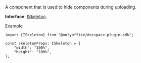 A component that is used to hide components during uploading.

**Interface**: [ISkeleton](https://github.com/ONLYOFFICE/docspace-plugin-sdk/blob/master/src/interfaces/components/ISkeleton.ts).

Example

```
import {ISkeleton} from "@onlyoffice/docspace-plugin-sdk";

const skeletonProps: ISkeleton = {
    "width": "100%",
    "height": "100%",
};
```
